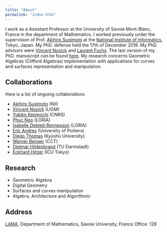 ```yaml
---
title: "About"
permalink: "index.html"
---
```


I work as a Assistant Professor at the University of Savoie Mont-Blanc, France in the department of Mathematics. I worked previously under the supervision of Prof. [Akihiro Sugimoto](http://research.nii.ac.jp/~sugimoto/) at the [National Institute of Informatics](https://www.nii.ac.jp/en/), Tokyo, Japan. My PhD. defense held the 17th of December 2018. My PhD. advisors were [Vincent Nozick](http://www-igm.univ-mlv.fr/~vnozick/?lang=en) and [Laurent Fuchs](http://xlim-sic.labo.univ-poitiers.fr/fuchs/). The last version of my PhD. manuscript can be found [here](https://www.theses.fr/2018PESC1142.pdf). My research concerns Geometric Algebras (Clifford Algebras) implementation with applications for curves and surfaces representation and manipulation.  


## Collaborations
Here is a list of ongoing collaborations
- [Akihiro Sugimoto](http://research.nii.ac.jp/~sugimoto/) (NII)
- [Vincent Nozick](http://www-igm.univ-mlv.fr/~vnozick/?lang=en) (LIGM)
- [Yukiko Kenmochi](http://igm.univ-mlv.fr/~kenmochi/index.php?section=home&subsection=&language=en) (CNRS)
- [Phuc Ngo](https://members.loria.fr/HDPNgo/) (LORIA)
- [Isabelle Debled-Rennesson](https://members.loria.fr/IDebledRennesson/files/) (LORIA)
- [Eric Andres](https://xlim-sic.labo.univ-poitiers.fr/andres/) (University of Poitiers)
- [Diego Thomas](https://sites.google.com/site/diegotthomas/home) (Kyūshū University)
- [Werner Benger](https://www.cct.lsu.edu/~werner/) (CCT)
- [Dietmar Hildenbrand](http://www.gaalop.de/dhilden/) (TU Darmstadt)
- [Eckhard Hitzer](https://gaupdate.wordpress.com/about/) (ICU Tokyo)


## Research
- Geometric Algebra
- Digital Geometry
- Surfaces and curves manipulation
- Algebra, Architecture and Algorithmic


## Address
[LAMA](https://www.lama.univ-savoie.fr/index.php), 
Department of Mathematics,
Savoie University, France
Office: 128
